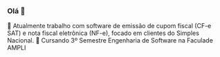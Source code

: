 ### Olá :metal:

🔭 Atualmente trabalho com software de emissão de cupom fiscal (CF-e SAT) e nota fiscal eletrônica (NF-e), focado em clientes do Simples Nacional.
🌱 Cursando 3º Semestre Engenharia de Software na Faculade AMPLI
<!--
**fcpmike/fcpmike** is a ✨ _special_ ✨ repository because its `README.md` (this file) appears on your GitHub profile.

Here are some ideas to get you started:

- 🔭 I’m currently working on ...
- 🌱 I’m currently learning ...
- 👯 I’m looking to collaborate on ...
- 🤔 I’m looking for help with ...
- 💬 Ask me about ...
- 📫 How to reach me: ...
- 😄 Pronouns: ...
- ⚡ Fun fact: ...
-->
